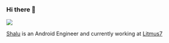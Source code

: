 ### Hi there 👋

![](https://komarev.com/ghpvc/?username=shalutd&style=flat-square)

[Shalu](https://www.linkedin.com/in/shalutd/) is an Android Engineer and currently working at [Litmus7](https://litmus7.com/)

<!--
**shalutd/shalutd** is a ✨ _special_ ✨ repository because its `README.md` (this file) appears on your GitHub profile.

Here are some ideas to get you started:

- 🔭 I’m currently working on ...
- 🌱 I’m currently learning ...
- 👯 I’m looking to collaborate on ...
- 🤔 I’m looking for help with ...
- 💬 Ask me about ...
- 📫 How to reach me: ...
- 😄 Pronouns: ...
- ⚡ Fun fact: ...
-->
